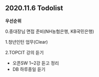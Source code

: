 ## 2020.11.6 Todolist

**우선순위**

0.중대장님 면접 준비(NH농협은행, KB국민은행)

1.청년인턴 업무(Clear)

2.TOPCIT 강의 듣기

- 오픈SW 1~2강 듣고 정리
- DB 하루종일 듣기

